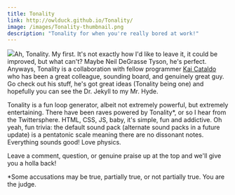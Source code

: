 ```yaml
---
title: Tonality
link: http://owlduck.github.io/Tonality/
image: /images/Tonality-thumbnail.png
description: "Tonality for when you're really bored at work!"
---
```


<img class="pure-img float-left pad-left portfolio-img-right" src="/images/Tonality-thumbnail.png" />Ah, Tonality. My first. It's not exactly how I'd like to leave it, it could be improved, but what can't? Maybe Neil DeGrasse Tyson, he's perfect. Anyways, Tonality is a collaboration with fellow programmer [Kai Cataldo](http://kai.codes) who has been a great colleague, sounding board, and genuinely great guy. Go check out his stuff, he's got great ideas (Tonality being one) and hopefully you can see the Dr. Jekyll to my Mr. Hyde.

Tonality is a fun loop generator, albeit not extremely powerful, but extremely entertaining. There have been raves powered by Tonality*, or so I hear from the Twittersphere. HTML, CSS, JS, baby, it's simple, fun and addictive. Oh yeah, fun trivia: the default sound pack (alternate sound packs in a future update) is a pentatonic scale meaning there are no dissonant notes. Everything sounds good! Love physics.

Leave a comment, question, or genuine praise up at the top and we'll give you a holla back!

*Some accusations may be true, partially true, or not partially true. You are the judge.
